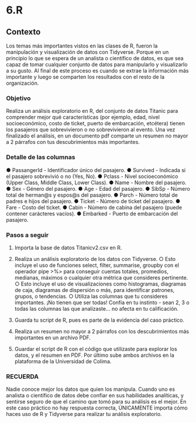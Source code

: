 # 6.R

## Contexto

Los temas más importantes vistos en las clases de R, fueron la manipulación y visualización
de datos con Tidyverse. Porque en un principio lo que se espera de un analista o científico
de datos, es que sea capaz de tomar cualquier conjunto de datos para manipularlo y
visualizarlo a su gusto. Al final de este proceso es cuando se extrae la información más
importante y luego se comparten los resultados con el resto de la organización.
### Objetivo
Realiza un análisis exploratorio en R, del conjunto de datos Titanic para comprender mejor
qué características (por ejemplo, edad, nivel socioeconómico, costo de ticket, puerto de
embarcación, etcétera) tienen los pasajeros que sobrevivieron o no sobrevivieron al evento.
Una vez finalizado el análisis, en un documento pdf comparte un resumen no mayor a 2
párrafos con tus descubrimientos más importantes.
### Detalle de las columnas
● PassangerId - Identificador único del pasajero.
● Survived - Indicada si el pasajero sobrevivió o no (Yes, No).
● Pclass - Nivel socioeconómico (Upper Class, Middle Class, Lower Class).
● Name - Nombre del pasajero.
● Sex - Género del pasajero.
● Age - Edad del pasajero.
● SibSp - Número total de herman@s y espos@s del pasajero.
● Parch - Número total de padres e hijos del pasajero.
● Ticket - Número de ticket del pasajero.
● Fare - Costo del ticket.
● Cabin - Número de cabina del pasajero (puede contener carácteres vacíos).
● Embarked - Puerto de embarcación del pasajero.
### Pasos a seguir

1. Importa la base de datos Titanicv2.csv en R.
   
2. Realiza un análisis exploratorio de los datos con Tidyverse.
○ Esto incluye el uso de funciones select, filter, summarise, groupby con el
operador pipe >%> para conseguir cuentas totales, promedios, medianas,
máximos o cualquier otra métrica que consideres pertinente.
○ Esto incluye el uso de visualizaciones como histogramas, diagramas de caja,
diagramas de dispersión o más, para identificar patrones, grupos, o
tendencias.
○ Utiliza las columnas que tu consideres importantes. ¡No tienen que ser todas!
Confía en tu instinto - sean 2, 3 o todas las columnas las que analizaste… no
afecta en tu calificación.

4. Guarda tu script de R, pues es parte de la evidencia del caso práctico.
   
5. Realiza un resumen no mayor a 2 párrafos con los descubrimientos más importantes
en un archivo PDF.

6. Guardar el script de R con el código que utilizaste para explorar los datos, y el
resumen en PDF. Por último sube ambos archivos en la plataforma de la
Universidad de Colima.

### RECUERDA
Nadie conoce mejor los datos que quien los manipula. Cuando uno es
analista o científico de datos debe confiar en sus habilidades analíticas, y
sentirse seguro de que el camino que tomó para su análisis es el mejor. En
este caso práctico no hay respuesta correcta, ÚNICAMENTE importa cómo
haces uso de R y Tidyverse para realizar tu análisis exploratorio.

